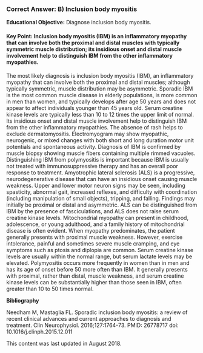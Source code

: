 
### Correct Answer: B) Inclusion body myositis 

**Educational Objective:** Diagnose inclusion body myositis.

#### **Key Point:** Inclusion body myositis (IBM) is an inflammatory myopathy that can involve both the proximal and distal muscles with typically symmetric muscle distribution; its insidious onset and distal muscle involvement help to distinguish IBM from the other inflammatory myopathies.

The most likely diagnosis is inclusion body myositis (IBM), an inflammatory myopathy that can involve both the proximal and distal muscles; although typically symmetric, muscle distribution may be asymmetric. Sporadic IBM is the most common muscle disease in elderly populations, is more common in men than women, and typically develops after age 50 years and does not appear to affect individuals younger than 45 years old. Serum creatine kinase levels are typically less than 10 to 12 times the upper limit of normal. Its insidious onset and distal muscle involvement help to distinguish IBM from the other inflammatory myopathies. The absence of rash helps to exclude dermatomyositis. Electromyogram may show myopathic, neurogenic, or mixed changes with both short and long duration motor unit potentials and spontaneous activity. Diagnosis of IBM is confirmed by muscle biopsy showing muscle fibers containing multiple rimmed vacuoles. Distinguishing IBM from polymyositis is important because IBM is usually not treated with immunosuppressive therapy and has an overall poor response to treatment.
Amyotrophic lateral sclerosis (ALS) is a progressive, neurodegenerative disease that can have an insidious onset causing muscle weakness. Upper and lower motor neuron signs may be seen, including spasticity, abnormal gait, increased reflexes, and difficulty with coordination (including manipulation of small objects), tripping, and falling. Findings may initially be proximal or distal and asymmetric. ALS can be distinguished from IBM by the presence of fasciculations, and ALS does not raise serum creatine kinase levels.
Mitochondrial myopathy can present in childhood, adolescence, or young adulthood, and a family history of mitochondrial disease is often evident. When myopathy predominates, the patient generally presents with proximal muscle weakness. However, exercise intolerance, painful and sometimes severe muscle cramping, and eye symptoms such as ptosis and diplopia are common. Serum creatine kinase levels are usually within the normal range, but serum lactate levels may be elevated.
Polymyositis occurs more frequently in women than in men and has its age of onset before 50 more often than IBM. It generally presents with proximal, rather than distal, muscle weakness, and serum creatine kinase levels can be substantially higher than those seen in IBM, often greater than 10 to 50 times normal.

**Bibliography**

Needham M, Mastaglia FL. Sporadic inclusion body myositis: a review of recent clinical advances and current approaches to diagnosis and treatment. Clin Neurophysiol. 2016;127:1764-73. PMID: 26778717 doi: 10.1016/j.clinph.2015.12.011

This content was last updated in August 2018.